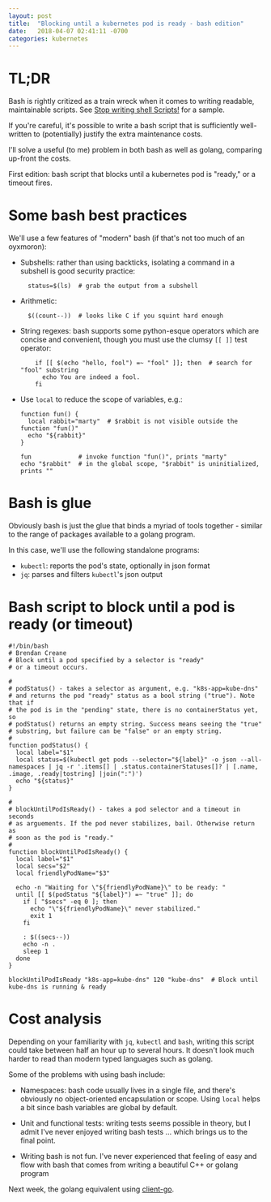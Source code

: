 ```yaml
---
layout: post
title:  "Blocking until a kubernetes pod is ready - bash edition"
date:   2018-04-07 02:41:11 -0700
categories: kubernetes
---
```


# TL;DR
Bash is rightly critized as a train wreck when it comes to writing readable,
maintainable scripts. See [Stop writing shell Scripts!](http://databio.org/posts/shell_scripts.html)
for a sample.

If you're careful, it's possible to write a bash script that is
sufficiently well-written to (potentially) justify the extra maintenance costs.

I'll solve a useful (to me) problem in both bash as well as golang,
comparing up-front the costs.

First edition: bash script that blocks until a kubernetes pod is "ready,"
or a timeout fires.

# Some bash best practices

We'll use a few features of "modern" bash (if that's not too much of an oyxmoron):

* Subshells: rather than using backticks, isolating a command in a subshell
  is good security practice:

  ```
    status=$(ls)  # grab the output from a subshell
  ```

* Arithmetic:

  ```
    $((count--))  # looks like C if you squint hard enough
  ```

* String regexes: bash supports some python-esque operators which are concise
  and convenient, though you must use the clumsy `[[ ]]` test operator:

  ```
      if [[ $(echo "hello, fool") =~ "fool" ]]; then  # search for "fool" substring
        echo You are indeed a fool.
      fi
  ```

* Use `local` to reduce the scope of variables, e.g.:

  ```
  function fun() {
    local rabbit="marty"  # $rabbit is not visible outside the function "fun()"
    echo "${rabbit}"
  }

  fun             # invoke function "fun()", prints "marty"
  echo "$rabbit"  # in the global scope, "$rabbit" is uninitialized, prints ""
  ```

# Bash is glue

Obviously bash is just the glue that binds a myriad of tools together - similar
to the range of packages available to a golang program.

In this case, we'll use the following standalone programs:

* `kubectl`: reports the pod's state, optionally in json format
* `jq`: parses and filters `kubectl`'s json output

# Bash script to block until a pod is ready (or timeout)

```
#!/bin/bash
# Brendan Creane
# Block until a pod specified by a selector is "ready"
# or a timeout occurs.

#
# podStatus() - takes a selector as argument, e.g. "k8s-app=kube-dns"
# and returns the pod "ready" status as a bool string ("true"). Note that if
# the pod is in the "pending" state, there is no containerStatus yet, so
# podStatus() returns an empty string. Success means seeing the "true"
# substring, but failure can be "false" or an empty string.
#
function podStatus() {
  local label="$1"
  local status=$(kubectl get pods --selector="${label}" -o json --all-namespaces | jq -r '.items[] | .status.containerStatuses[]? | [.name, .image, .ready|tostring] |join(":")')
  echo "${status}"
}

#
# blockUntilPodIsReady() - takes a pod selector and a timeout in seconds
# as arguements. If the pod never stabilizes, bail. Otherwise return as
# soon as the pod is "ready."
#
function blockUntilPodIsReady() {
  local label="$1"
  local secs="$2"
  local friendlyPodName="$3"

  echo -n "Waiting for \"${friendlyPodName}\" to be ready: "
  until [[ $(podStatus "${label}") =~ "true" ]]; do
    if [ "$secs" -eq 0 ]; then
      echo "\"${friendlyPodName}\" never stabilized."
      exit 1
    fi

    : $((secs--))
    echo -n .
    sleep 1
  done
}

blockUntilPodIsReady "k8s-app=kube-dns" 120 "kube-dns"  # Block until kube-dns is running & ready

```

# Cost analysis

Depending on your familiarity with `jq`, `kubectl` and `bash`, writing this script could take
between half an hour up to several hours. It doesn't look much harder to read than modern typed
languages such as golang.

Some of the problems with using bash include:

* Namespaces: bash code usually lives in a single file, and there's obviously no object-oriented
  encapsulation or scope. Using `local` helps a bit since bash variables are global by default.

* Unit and functional tests: writing tests seems possible in theory, but I admit I've never
  enjoyed writing bash tests ... which brings us to the final point.

* Writing bash is not fun. I've never experienced that feeling of easy and flow with bash that
  comes from writing a beautiful C++ or golang program 

Next week, the golang equivalent using [client-go](https://github.com/kubernetes/client-go).

